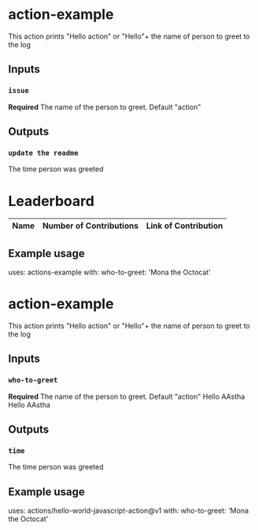 # action-example
This action prints "Hello action" or "Hello"+ the name of person to greet to the log

## Inputs
### `issue`
**Required** The name of the person to greet. Default "action"

## Outputs
### `update the readme`
The time person was greeted

# Leaderboard
| Name | Number of Contributions | Link of Contribution|
| --- | --- | --- |
<!-- End of Leaderbaord-->


[comment]: <> (This is a comment, it will not be included)
## Example usage
uses: actions-example
with:
  who-to-greet: 'Mona the Octocat'
# action-example
This action prints "Hello action" or "Hello"+ the name of person to greet to the log

## Inputs
### `who-to-greet`
**Required** The name of the person to greet. Default "action"
Hello AAstha
Hello AAstha
<!-- End of Leaderbaord-->
## Outputs
### `time`
The time person was greeted

## Example usage
uses: actions/hello-world-javascript-action@v1
with:
  who-to-greet: 'Mona the Octocat'

